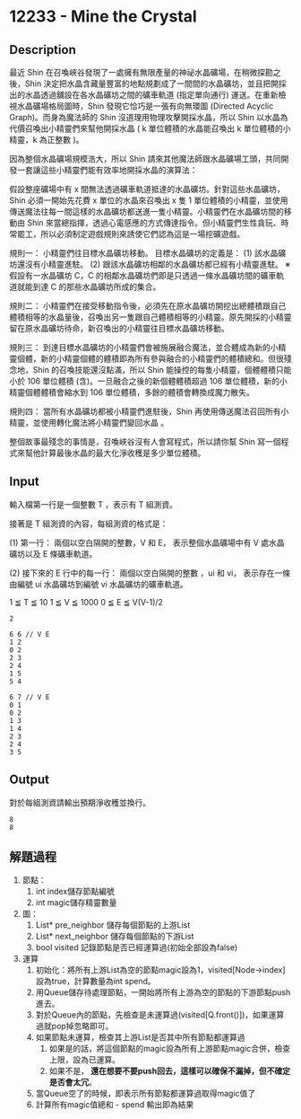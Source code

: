 # 12233 - Mine the Crystal

## Description
最近 Shin 在召喚峽谷發現了一處擁有無限產量的神祕水晶礦場，在稍微探勘之後，Shin 決定把水晶含藏量豐富的地點規劃成了一間間的水晶礦坊，並且把開採出的水晶透過舖設在各水晶礦坊之間的礦車軌道 (指定單向通行) 運送。在重新檢視水晶礦場格局圖時，Shin 發現它恰巧是一張有向無環圖 (Directed Acyclic Graph)。而身為魔法師的 Shin 沒道理用物理攻擊開採水晶，所以 Shin 以水晶為代價召喚出小精靈們來幫他開採水晶 ( k 單位體積的水晶能召喚出 k 單位體積的小精靈，k 為正整數 )。

因為整個水晶礦場規模浩大，所以 Shin 請來其他魔法師跟水晶礦場工頭，共同開發一套讓這些小精靈們能有效率地開採水晶的演算法：

假設整座礦場中有 x 間無法透過礦車軌道抵達的水晶礦坊。針對這些水晶礦坊，Shin 必須一開始先花費 x 單位的水晶來召喚出 x 隻 1 單位體積的小精靈，並使用傳送魔法往每一間這樣的水晶礦坊都送進一隻小精靈。小精靈們在水晶礦坊間的移動由 Shin 來當總指揮，透過心電感應的方式傳達指令。但小精靈們生性貪玩、時常罷工，所以必須制定遊戲規則來誘使它們認為這是一場挖礦遊戲。

規則一：
小精靈們往目標水晶礦坊移動。
目標水晶礦坊的定義是：
(1) 該水晶礦坊還沒有小精靈進駐。
(2) 跟該水晶礦坊相鄰的水晶礦坊都已經有小精靈進駐。
※ 假設有一水晶礦坊 C，C 的相鄰水晶礦坊們即是只透過一條水晶礦坊間的礦車軌道就能到達 C 的那些水晶礦坊所成的集合。

規則二：
小精靈們在接受移動指令後，必須先在原水晶礦坊開挖出總體積跟自己體積相等的水晶量後，召喚出另一隻跟自己體積相等的小精靈。原先開採的小精靈留在原水晶礦坊待命，新召喚出的小精靈往目標水晶礦坊移動。

規則三：
到達目標水晶礦坊的小精靈們會被施展融合魔法，並合體成為新的小精靈個體，新的小精靈個體的體積即為所有參與融合的小精靈們的體積總和。但很殘念地，Shin 的召喚技能還沒點滿，所以 Shin 能操控的每隻小精靈，個體體積只能小於 106 單位體積 (含)。一旦融合之後的新個體體積超過 106 單位體積，新的小精靈個體體積會縮水到 106 單位體積，多餘的體積會轉換成魔力散失。

規則四：
當所有水晶礦坊都被小精靈們進駐後，Shin 再使用傳送魔法召回所有小精靈，並使用轉化魔法將小精靈們變回水晶 。

整個故事最殘念的事情是，召喚峽谷沒有人會寫程式，所以請你幫 Shin 寫一個程式來幫他計算最後水晶的最大化淨收穫是多少單位體積。


## Input
輸入檔第一行是一個整數 T ，表示有 T 組測資。

接著是 T 組測資的內容，每組測資的格式是：

(1) 第一行：
兩個以空白隔開的整數，V 和 E，
表示整個水晶礦場中有 V 處水晶礦坊以及 E 條礦車軌道。

(2) 接下來的 E 行中的每一行：
兩個以空白隔開的整數 ，ui 和 vi，
表示存在一條由編號 ui 水晶礦坊到編號 vi 水晶礦坊的礦車軌道。

1 ≦ T ≦ 10
1 ≦ V ≦ 1000
0 ≦ E ≦ V(V-1)/2

```
2

6 6 // V E
1 2
0 2
2 3
2 4
1 5
5 4

6 7 // V E
0 1
0 2
1 3
1 4
2 3
2 4
3 5
```
## Output
對於每組測資請輸出預期淨收穫並換行。
```
8
8
```

## 解題過程
1. 節點：
   1. int index儲存節點編號
   2. int magic儲存精靈數量
2. 圖：
   1. List* pre_neighbor  儲存每個節點的上游List
   2. List* next_neighbor 儲存每個節點的下游List
   3. bool visited 記錄節點是否已經運算過(初始全部設為false)
3. 運算
   1. 初始化：將所有上游List為空的節點magic設為1，visited[Node->index]設為true，計算數量為int spend。
   2. 用Queue儲存待處理節點，一開始將所有上游為空的節點的下游節點push進去。
   3. 對於Queue內的節點，先檢查是未運算過(visited[Q.front()])，如果運算過就pop掉忽略即可。
   4. 如果節點未運算，檢查其上游List是否其中所有節點都運算過
      1. 如果是的話，將這個節點的magic設為所有上游節點magic合併，檢查上限，設為已運算。
      2. 如果不是， **還在想要不要push回去，這樣可以確保不漏掉，但不確定是否會太冗**。
   5. 當Queue空了的時候，即表示所有節點都運算過取得magic值了
   6. 計算所有magic值總和 - spend 輸出即為結果
